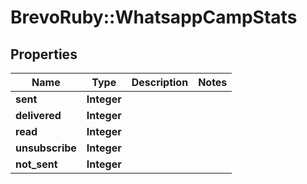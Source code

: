 # BrevoRuby::WhatsappCampStats

## Properties
Name | Type | Description | Notes
------------ | ------------- | ------------- | -------------
**sent** | **Integer** |  | 
**delivered** | **Integer** |  | 
**read** | **Integer** |  | 
**unsubscribe** | **Integer** |  | 
**not_sent** | **Integer** |  | 


